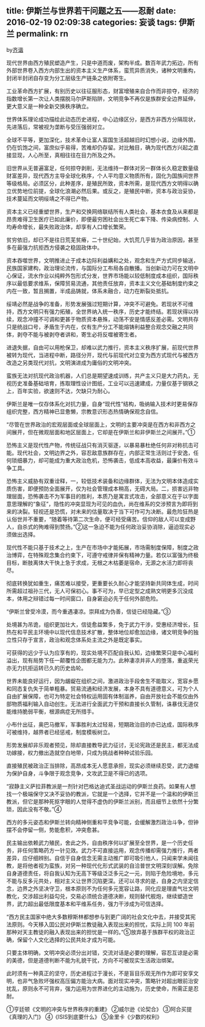title: 伊斯兰与世界若干问题之五——忍耐
date: 2016-02-19 02:09:38
categories: 妄谈
tags: 伊斯兰
permalink: rn
---
by[齐谐](http://caute.net/about/)

现代世界由西方殖民塑造产生，只是中道而废，架构半成。数百年武力拓边，所有外部世界卷入西方内部生出的资本主义生产体系，蛮荒异质消失，诸种文明重构，封闭半封闭自存变为分工层级生产链条之依附寄生。

工业革命西方扩展，有别历史以往征服形态，财富增殖来自合作而非掠夺，经济的指数增长第一次让人类摆脱马尔萨斯陷阱，文明竞争不再仅是族群安全边界延伸，更大意义是一种全新交换秩序确立。
<!--more-->

世界体系理论成功描绘此动态历史进程，中心边缘区分，是西方非西方分隔现状，先进落后，常被视为垄断与受压强弱对立。

全球不平等，更加深化，技术革命让富人富国生活超越旧时幻想小说，边缘外围，仍在饥饱之间，富庶似乎易得，苦难却仍存留。对比触目，确为现代西方兴起之直接显现，人心所至，真相往往在目力所及之外。

旧世界从无普遍富足，任何掠夺剥削，无法维持一群体对另一群体长久稳定数量级财富差异，现代西方主导全球化秩序，个人平均意义物质所有，固化为国族间世界等级格局。必须区分，此种差序，是殖民所致，资本所需，是现代西方文明得以确立优势地位前提，全球化浪潮必然后果。或反之，是殖民中断，资本与政治妥协，技术蔓延而文明绥靖之不得已产物。

资本主义已经重塑世界，生产和交换网络联结所有人类社会，基本衣食及从来都是昂贵难得卫生医疗已如此廉价，即便最穷困社会出生死亡率下降、传染病控制、人均寿命增长，最失败政治体，却享有人口增长繁荣。

贫穷依旧，却已不是往日荒芜贫瘠，二十世纪始，大饥荒几乎皆为政治原因，甚至多在最强力抗拒西方侵袭之稳固政体中。

资本吞噬世界，文明推进止于成本边际利益媾和之处，观念和生产方式同步输送，民族国家建构，政治理论流传，与国际分工布局各自散播。当创新动力可在文明中心保证，流水作业以纯粹外包形式分发，世界市场能以较低制度成本组织，国际秩序以最低要求维系，保障贸易流通，其他责任放弃，资本主义文化基础制度约束之内在一致，暂且搁置，半成品铸就，体系未融合，动力在断裂处抵抗。

绥靖必然是战争的准备，形势发展强过短期计算，冲突不可避免。若现状不可维持，西方文明只有强力拓殖，全世界纳入统一秩序，历史才能终结。若现状得以持续，观念冲撞不可调和更甚于物质资本悬殊，动荡不安是情感反差必需。文明共存只是统战口号，矛盾生于内在，仅有生产分工不能熔铸利益整合观念交融之共同体，剥夺不能与被剥夺者讲和，寄生必将反噬被寄生者。

进退失据，自由可以用枪保卫，却难以武力推行，资本主义秩序扩展，前现代世界被转为现代，当进程中断，路径分开，现代与前现代对立变为西方式现代与被西方改造之另类现代对抗，文明演进成为庸俗的文明冲突。

蛮族无法对抗现代政治机器，人们总是期望速成训练，共产主义只是大力药丸，无视历史准备基础培育，拣取理性设计图纸，工业可以迅速建成，力量仅基于钢铁之上，百年实验，欲速则不达，欠缺只为耐心。

伊斯兰是唯一仅存体系化对抗力量，自身“现代性”结构，吸纳输入技术时更易保存组织完整，西方精神已显惫懒，宗教意识形态热情确保观念自信。

“尽管在世界政治的宏观层面或全球层面上，文明的主要冲突是在西方和非西方之间展开，但在微观层面和地区层面上，它却是在伊斯兰和非伊斯兰之间展开。”①

恐怖主义是现代性产物，传统征战只有消灭驱逐，以暴易暴杜绝任何非对称抗击可能。现代社会，文明边界之外，容忍敌意族群存在，内部正常生活则过于安逸，任何琐细暴力，却可能成为重大政治危机，恐怖袭击，低成本高收益，最廉价有效斗争工具。

恐怖主义威胁有双重诠释，一，较低技术装备和边缘群体，无法为文明本体造成实质伤害，即便预防全面展开，仅为社会管理成本稍高，无碍大局。二，损害远非物理层面，恐怖袭击不为军事目的胜利，本质乃是寓言式攻击，全部意义在于以字面意思理解的“象征”，隐性的冲突显现为可见的血仇，尚在维系的交涉预言为即将到来的决裂。轻视还是恐慌，对未来的估量取决于当下可作可为决断。最危险狂热是认俗世并不重要，“随着等待第二次生命，便可经受痛苦。信仰的敌人可以变成野人，自杀式的殉难得到赞扬。”②这一急迫不能为任何政治妥协消除，逼迫现实必须做出选择。

现代性不能只基于技术之上，生产在市场中才能拓展，市场需制度保障，制度之政治博弈，在特殊观念集合约束下，可遵守戒律并保有精神力量。若仅以富强为终极目标，断肢离体大干快上急于求成，无根之木枯萎是宿命，无源之水活力即将丧尽。

彻底转换犹如重生，痛苦难以接受，更重要长久耐心才能坚持新共同体生成，时间所需超过祖孙三代，无人可保初心。事不可为，早已定型之成熟文明更多沉没成本，体用之辩错过每一时间窗口，自身窘迫必先于任何外部危险。

“伊斯兰曾受冷漠，而今重遇凄凉。崇拜成为伪善，信徒已经隐藏。”③

处境甚为吊诡，组织更加壮大，信徒愈益繁多，免于武力干涉，受惠经济增长，狂热在和平民主环境中以现代信息技术扩散，整体地位却愈加边缘，诸文明竞争的独立性只存于宣言，政治和观念体系处主流之外是既定事实。

可获得的远少于认为应享有的，现实处境不匹配自我认知，边缘繁荣只是中心福利溢出，现有局势下任一颠覆性企图都无能为力。此种凄凉并非人的堕落，重返荣光亦无力抗拒运转已久的历史齿轮。

世界未能良好运行，因为龌龊在组织之间，激进政治手段舍生不能取义，宽容乡愿和同态复仇失于简单粗暴。贸易流通和经济发展，本身不具有道德意义，可为个人自由扩展保障，也可为特定社会特权运用固有体制滋养，自由开放社会不能仅由外部物质福利输入自动创生。无法进行全面武力干预和直接长久管制，诛暴伐无道仅能维持脆弱平衡，根源病症无所措手。

小布什出征，奥巴马撤军，军事胜利太过轻易，短期政治目的亦已达成，国际秩序可被维持，越界者已经惩戒，制度模板树立。

形势发展却非乐观者预见，除却直接教导武力征讨，无论宪政还是民主，都无法成功嫁接，权力撤出造就空白地带，只成为挑战者种种试验乐园。

直接殖民被政治正当排除，高昂成本无人愿意承担，现实必须继续忍受，武力退缩为保护自身，斗争限于观念竞争，文攻武卫是不得已的选项。

“寂静主义萨拉菲教派是一剂针对巴格达迪式圣战运动的伊斯兰良药。如果有人想找一个极端保守又决不妥协的教派，它就是一个选择，它并不是一个温和的伊斯兰教派，但它是那种死抠字眼的人觉得不虚伪的伊斯兰派别，而且细节上依然十分繁琐，因此没有不敬。”④

西方的多元姿态和伊斯兰转向精神侧重和平竞争可能，会缓解激烈政治斗争，但钟摆不会停留一侧，势能愈积，冲突愈甚。

民主输出依赖武力殖民，舍此之外，自由秩序何以扩展至全世界，是一个历史任务，非任何策略药方一针见效。武力不可直接运用，观念传播却需强力推行，两者差异，应仔细辨别。自信于自身信念无需主动推广即可吸引他人，只闻来学未闻往教，是将他者视为蛮族，对另一种现代化形式武装的自洽普世文明深刻误解。免除自身道德责任，将自我认知为无高下等级泛泛多元之一元，则陷于危险境地，多元不能与反多元共处，相对主义让世界沉陷更深。还可以寻求的是，自身之内坚定信念，边界之外坚决守卫，根本原则不为任何多元宽容让路，同化应是理直气壮文明教化，交涉超出利益勾兑，交易必须统合道德决断，规则替代舰炮，继续塑造世界，武力超出最低限度基本和平维系任务，强力干涉成为可信选择。

“西方民主国家中绝大多数穆斯林都想参与到更广阔的社会文化中去，并接受其宪法原则。今天移入囯公民对伊斯兰教徒融入表现出来的担忧，实际上同 100 年前那种对天主教徒的融入表现出来的担忧是一样的。”⑤放弃基于族群平权的政治正确，保留个人文化选择的公民共处才成为可能。

只要主体明确，文明冲突必须分出对错，交流对话是必要的理解，容忍互谅是必需的美德，但是道德判断不能为礼貌干扰，方向不可被现实生活政治绑架。

此时须有一种真正的坚守，历史进程过于漫长，不是盲目乐观无所作为即可安享文明，也非气急败坏强权高压偏方能治大病。面对现实冲突，策略针对超出眼前治安扰乱，原则永不可背弃，强力运用为世界进化的主动施为，历史使命，所需正是忍耐。

①亨廷顿《文明的冲突与世界秩序的重建》
②威尔逊《论契合》
③阿合买提《真理的入门》
④《ISIS到底要什么》
⑤金里卡《少数的权利》